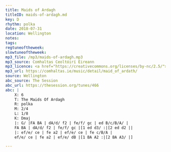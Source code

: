 ```yaml
---
title: Maids of Ardagh
titleID: maids-of-ardagh.md
key: D
rhythm: polka
date: 2018-07-31
location: Wellington 
notes:
tags: 
regtuneoftheweek:
slowtuneoftheweek:
mp3_file: /mp3/maids-of-ardagh.mp3
mp3_source: Comhaltas Ceoltóirí Éireann
mp3_licence: <a href="https://creativecommons.org/licenses/by-nc/2.5/">CC-BY-NC-2.5</a>
mp3_url: https://comhaltas.ie/music/detail/maid_of_ardath/
source: Wellington
abc_source: The Session
abc_url: https://thesession.org/tunes/466
abc: |
    X: 6
    T: The Maids Of Ardagh
    R: polka
    M: 2/4
    L: 1/8
    K: Dmaj
    |: G/ |FA BA | dA/d/ f2 | fe/f/ gc | ed B/c/B/A/ |
    FA BA | dA/d/ f2 | fe/f/ gc |[1 ed d3/ :|[2 ed d2 ||
    |: ef/e/ ce | fe a2 | ef/e/ ce | fe c/B/A |
    ef/e/ ce | fe a2 | ef/e/ dB |[1 BA A2 :|[2 BA A3/ |]

---
```

